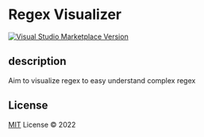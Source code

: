 # Regex Visualizer

<a href="https://marketplace.visualstudio.com/items?itemName=linghaosu.regex-visualizer" target="__blank"><img src="https://img.shields.io/visual-studio-marketplace/v/linghaosu.regex-visualizer.svg?color=eee&amp;label=VS%20Code%20Marketplace&logo=visual-studio-code" alt="Visual Studio Marketplace Version" /></a>


## description

Aim to visualize regex to easy understand complex regex

## License

[MIT](./LICENSE) License © 2022
